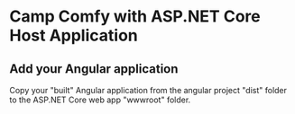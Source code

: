 # Camp Comfy with ASP.NET Core Host Application

## Add your Angular application

Copy your "built" Angular application from the angular project "dist" folder to the ASP.NET Core web app "wwwroot" folder.
